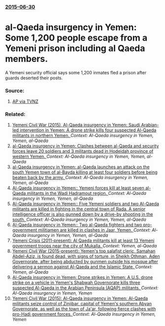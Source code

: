 ### [2015-06-30](/news/2015/06/30/index.md)

# al-Qaeda insurgency in Yemen: Some 1,200 people escape from a Yemeni prison including al Qaeda members. 

A Yemeni security official says some 1,200 inmates fled a prison after guards deserted their posts.


### Source:

1. [AP via TVNZ](http://tvnz.co.nz/world-news/al-qaeda-suspects-flee-during-massive-prison-break-6350288)

### Related:

1. [Yemeni Civil War (2015), Al-Qaeda insurgency in Yemen: Saudi Arabian-led intervention in Yemen: A drone strike kills four suspected Al-Qaeda militants in northern Yemen. ](/news/2015/09/12/yemeni-civil-war-2015-al-qaeda-insurgency-in-yemen-saudi-arabian-led-intervention-in-yemen-a-drone-strike-kills-four-suspected-al-qaeda.md) _Context: Al-Qaeda insurgency in Yemen, Yemen, al-Qaeda_
2. [al-Qaeda insurgency in Yemen: Clashes between al-Qaeda and security forces leave 20 soldiers and 3 militants dead in Hodeidah province of western Yemen. ](/news/2014/11/1/al-qaeda-insurgency-in-yemen-clashes-between-al-qaeda-and-security-forces-leave-20-soldiers-and-3-militants-dead-in-hodeidah-province-of-we.md) _Context: Al-Qaeda insurgency in Yemen, Yemen, al-Qaeda_
3. [al-Qaeda insurgency in Yemen: al-Qaeda launches an attack on the south Yemen town of al-Bayda killing at least four soldiers before being beaten back by the army. ](/news/2014/10/8/al-qaeda-insurgency-in-yemen-al-qaeda-launches-an-attack-on-the-south-yemen-town-of-al-bayda-killing-at-least-four-soldiers-before-being-be.md) _Context: Al-Qaeda insurgency in Yemen, Yemen, al-Qaeda_
4. [Al-Qaeda insurgency in Yemen:: Yemeni forces kill at least seven al-Qaeda militants in the Wadi Hadramout region. ](/news/2014/08/7/al-qaeda-insurgency-in-yemen-yemeni-forces-kill-at-least-seven-al-qaeda-militants-in-the-wadi-hadramout-region.md) _Context: Al-Qaeda insurgency in Yemen, Yemen, al-Qaeda_
5. [Al-Qaeda insurgency in Yemen:: Five Yemeni soldiers and two Al-Qaeda militants are killed in fighting in the central town of Rada. A senior intelligence officer is also gunned down by a drive-by shooting in the south. ](/news/2013/04/27/al-qaeda-insurgency-in-yemen-five-yemeni-soldiers-and-two-al-qaeda-militants-are-killed-in-fighting-in-the-central-town-of-rada-a-senior.md) _Context: Al-Qaeda insurgency in Yemen, Yemen, al-Qaeda_
6. [Al-Qaeda insurgency in Yemen:: Two al-Qaeda fighters and two pro-government militiamen are killed in clashes in Jaar, Yemen. ](/news/2013/03/22/al-qaeda-insurgency-in-yemen-two-al-qaeda-fighters-and-two-pro-government-militiamen-are-killed-in-clashes-in-jaar-yemen.md) _Context: Al-Qaeda insurgency in Yemen, Yemen, al-Qaeda_
7. [Yemeni Crisis (2011-present): Al Qaeda militants kill at least 13 Yemeni government troops near the city of Mukalla. ](/news/2016/05/12/yemeni-crisis-2011-present-al-qaeda-militants-kill-at-least-13-yemeni-government-troops-near-the-city-of-mukalla.md) _Context: Yemen, al-Qaeda_
8. [Yemeni Civil War (2015-present): Yemen's top salafist cleric, Samahan Abdel-Aziz, is found dead, with signs of torture, in Sheikh Othman, Aden Governorate, after being abducted by gunmen outside his mosque after delivering a sermon against Al-Qaeda and the Islamic State. ](/news/2016/01/31/yemeni-civil-war-2015-present-yemen-s-top-salafist-cleric-samahan-abdel-aziz-is-found-dead-with-signs-of-torture-in-sheikh-othman.md) _Context: Yemen, al-Qaeda_
9. [Al-Qaeda insurgency in Yemen: Drone strikes in Yemen: A U.S. drone strike on a vehicle in Yemen's Shabwah Governorate kills three suspected Al-Qaeda in the Arabian Peninsula (AQAP) militants. ](/news/2016/01/16/al-qaeda-insurgency-in-yemen-drone-strikes-in-yemen-a-u-s-drone-strike-on-a-vehicle-in-yemen-s-shabwah-governorate-kills-three-suspected.md) _Context: Al-Qaeda insurgency in Yemen, Yemen_
10. [Yemeni Civil War (2015): Al-Qaeda insurgency in Yemen: Al-Qaeda militants seize control of Zinjibar, capital of Yemen's southern Abyan Governorate, as well as the town of Ja'ar, following fierce clashes with pro-Hadi government forces. ](/news/2015/12/2/yemeni-civil-war-2015-al-qaeda-insurgency-in-yemen-al-qaeda-militants-seize-control-of-zinjibar-capital-of-yemen-s-southern-abyan-gover.md) _Context: Al-Qaeda insurgency in Yemen, Yemen_
